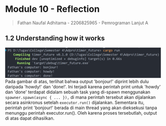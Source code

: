 # Module 10 - Reflection
> Fathan Naufal Adhitama - 2206825965 - Pemrograman Lanjut A

## 1.2 Understanding how it works
![Image 1.2](images/timer.png)
Pada gambar di atas, terlihat bahwa output 'bonjour!' diprint lebih dulu daripada 'howdy!' dan 'done!'. Ini terjadi karena perintah print untuk 'howdy' dan 'done' terdapat didalam sebuah task yang di-spawn menggunakan `spawner.spawn(async { ... }),` di mana perintah tersebut akan dijalankan secara asinkronus setelah `executor.run()` dijalankan. Sementara itu, perintah print 'bonjour!' berada di main thread yang akan dieksekusi tanpa menunggu perintah executor.run(). Oleh karena proses tersebutlah, output di atas dapat dihasilkan.